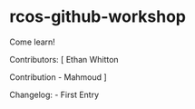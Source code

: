 # rcos-github-workshop
Come learn!

Contributors: [
	Ethan Whitton

Contribution - Mahmoud
]

Changelog:
	- First Entry